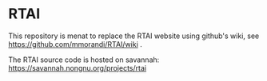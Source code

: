 # RTAI
This repository is menat to replace the RTAI website using github's wiki, see https://github.com/mmorandi/RTAI/wiki .

The RTAI source code is hosted on savannah: https://savannah.nongnu.org/projects/rtai
